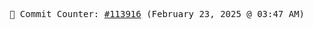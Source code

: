 <p align="center">
    <samp>
        📮 Commit Counter: <a href="https://github.com/Javascript-void0/Javascript-void0/commits/main">#113916</a> (February 23, 2025 @ 03:47 AM)
    </samp>
</p>